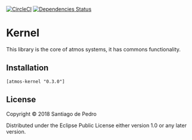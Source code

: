 [![CircleCI](https://circleci.com/gh/AtmosSystem/Kernel.svg?style=svg)](https://circleci.com/gh/AtmosSystem/Kernel)
[![Dependencies Status](https://versions.deps.co/AtmosSystem/Kernel/status.svg)](https://versions.deps.co/AtmosSystem/Kernel)


# Kernel

This library is the core of atmos systems, it has commons functionality. 

## Installation
```
[atmos-kernel "0.3.0"]
```

## License

Copyright © 2018 Santiago de Pedro

Distributed under the Eclipse Public License either version 1.0 or any later version.
